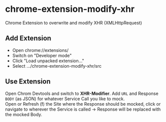 # chrome-extension-modify-xhr
Chrome Extension to overwrite and modify XHR (XMLHttpRequest)

## Add Extension

- Open chrome://extensions/
- Switch on "Developer mode"
- Click "Load unpacked extension…"
- Select .../chrome-extension-modify-xhr/src

## Use Extension

Open Chrom Devtools and switch to **XHR-Modifier**.
Add `URL` and Response `BODY` (as JSON) for whatever Service Call you like to mock.<br>
Open or Refresh (**!**) the Site where the Response should be mocked, click or navigate to wherever the Service is called -> Response will be replaced with the mocked Body.

